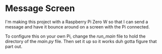 # Message Screen

I'm making this project with a Raspberry Pi Zero W so that I can send a message and have it bounce around on a screen with the Pi connected.

To configure this on your own Pi, change the *run\_main* file to hold the directory of the *main.py* file. Then set it up so it works duh gotta figure that part out.
